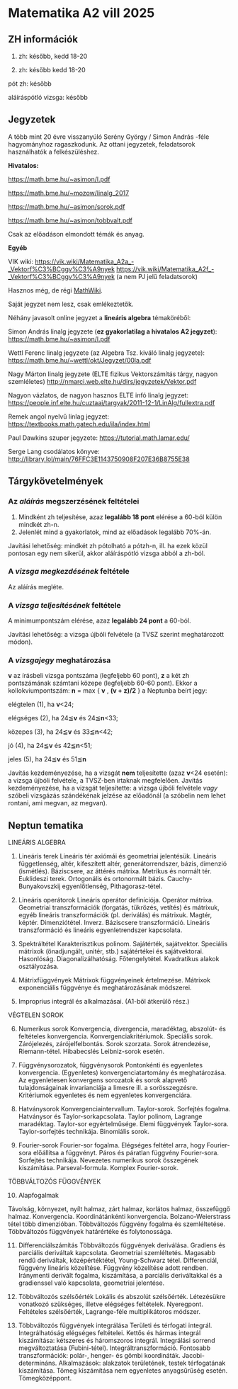 # Matematika A2 vill 2025

## ZH információk

1. zh: később, kedd 18-20

2. zh: később kedd 18-20

pót zh: később

aláíráspótló vizsga: később

## Jegyzetek

A több mint 20 évre visszanyúló Serény György / Simon András -féle hagyományhoz ragaszkodunk. Az ottani jegyzetek, feladatsorok használhatók a felkészüléshez. 

**Hivatalos:**

https://math.bme.hu/~asimon/l.pdf

https://math.bme.hu/~mozow/linalg_2017

https://math.bme.hu/~asimon/sorok.pdf

https://math.bme.hu/~asimon/tobbvalt.pdf

Csak az előadáson elmondott témák és anyag.

**Egyéb**

VIK wiki: https://vik.wiki/Matematika_A2a_-_Vektorf%C3%BCggv%C3%A9nyek https://vik.wiki/Matematika_A2f_-_Vektorf%C3%BCggv%C3%A9nyek (a nem PJ jelű feladatsorok)

Hasznos még, de régi [MathWiki](http://wiki.math.bme.hu/view/Matematika_A2a_2008).

Saját jegyzet nem lesz, csak emlékeztetők.

Néhány javasolt online jegyzet a **lineáris algebra** témaköréből:
 
Simon András linalg jegyzete (**ez gyakorlatilag a hivatalos A2 jegyzet**): https://math.bme.hu/~asimon/l.pdf

Wettl Ferenc linalg jegyzete (az Algebra Tsz. kiváló linalg jegyzete): https://math.bme.hu/~wettl/okt/Jegyzet/00la.pdf

Nagy Márton linalg jegyzete (ELTE fizikus Vektorszámítás tárgy, nagyon szemléletes) http://nmarci.web.elte.hu/dirs/jegyzetek/Vektor.pdf

Nagyon vázlatos, de nagyon hasznos ELTE infó linalg jegyzet: https://people.inf.elte.hu/cuztaai/targyak/2011-12-1/LinAlg/fullextra.pdf

Remek angol nyelvű linlag jegyzet: https://textbooks.math.gatech.edu/ila/index.html
 
Paul Dawkins szuper jegyzete: https://tutorial.math.lamar.edu/

Serge Lang csodálatos könyve: http://library.lol/main/76FFC3E1143750908F207E36B8755E38

## Tárgykövetelmények

### Az _aláírás_ megszerzésének feltételei
1. Mindként zh teljesítése, azaz **legalább 18 pont** elérése a 60-ból külön mindkét zh-n. 
2. Jelenlét mind a gyakorlatok, mind az előadások legalább 70%-án.

Javítási lehetőség: mindkét zh pótolható a pótzh-n, ill. ha ezek közül pontosan egy nem sikerül, akkor aláíráspótló vizsga abból a zh-ból. 

### A _vizsga megkezdésének_ feltétele
Az aláírás megléte.

### A _vizsga teljesítésének_ feltétele
A minimumpontszám elérése, azaz **legalább 24 pont** a 60-ból. 

Javítási lehetőség: a vizsga újbóli felvétele (a TVSZ szerint meghatározott módon).

### A _vizsgajegy_ meghatározása
**v** az írásbeli vizsga pontszáma (legfeljebb 60 pont), **z** a két zh pontszámának számtani közepe (legfeljebb 60-60 pont). Ekkor a kollokviumpontszám: **n**
= max { **v** , **(v + z)/2** } a Neptunba beírt jegy: 

elégtelen (1), ha **v**<24; 

elégséges (2), ha 24≦**v** és 24≦**n**<33; 

közepes (3),   ha 24≦**v** és 33≦**n**<42;

jó (4),        ha 24≦**v** és 42≦**n**<51;

jeles (5),     ha 24≦**v** és 51≦**n**

Javítás kezdeményezése, ha a vizsgát **nem** teljesítette (azaz **v**<24 esetén): a vizsga újbóli felvétele, a TVSZ-ben írtaknak megfelelően. Javítás kezdeményezése, ha a vizsgát teljesítette: a vizsga újbóli felvétele _vagy_ szóbeli vizsgázás szándékénak jelzése az előadónál (a szóbelin nem lehet rontani, ami megvan, az megvan).

## Neptun tematika

LINEÁRIS ALGEBRA 
 
1. Lineáris terek 
Lineáris tér axiómái és geometriai jelentésük. Lineáris függetlenség, altér, kifeszített altér, generátorrendszer, bázis, dimenzió (ismétlés). Báziscsere, az áttérés mátrixa.  Metrikus és normált tér. Euklideszi terek. Ortogonális és ortonormált bázis. Cauchy-Bunyakovszkij egyenlőtlenség, Pithagorasz-tétel. 
 
2. Lineáris operátorok 
Lineáris operátor definíciója. Operátor mátrixa. Geometriai transzformációk (forgatás, tükrözés, vetítés) és mátrixuk, egyéb lineáris transzformációk (pl. deriválás) és mátrixuk. Magtér, képtér. Dimenziótétel. Inverz. Báziscsere transzformáció. Lineáris transzformáció és lineáris egyenletrendszer kapcsolata.  
 
3. Spektráltétel 
Karakterisztikus polinom. Sajátérték, sajátvektor. Speciális mátrixok (önadjungált, unitér, stb.) sajátértékei és sajátvektorai. Hasonlóság. Diagonalizálhatóság. Főtengelytétel.  Kvadratikus alakok osztályozása. 
 
4. Mátrixfüggvények 
Mátrixok függvényeinek értelmezése. Mátrixok exponenciális függvénye és meghatározásának módszerei. 

5. Improprius integrál és alkalmazásai. (A1-ből átkerülő rész.) 

VÉGTELEN SOROK 
 
6. Numerikus sorok 
Konvergencia, divergencia, maradéktag, abszolút- és feltételes konvergencia. Konvergenciakritériumok. Speciális sorok. Zárójelezés, zárójelfelbontás. Sorok szorzata. Sorok átrendezése, Riemann-tétel. Hibabecslés Leibniz-sorok esetén.  
 
7. Függvénysorozatok, függvénysorok 
Pontonkénti és egyenletes konvergencia. (Egyenletes) konvergenciatartomány és meghatározása. Az egyenletesen konvergens sorozatok és sorok alapvető tulajdonságainak invarianciája a limesre ill. a sorösszegzésre. Kritériumok egyenletes és nem egyenletes konvergenciára. 
 
8. Hatványsorok 
Konvergenciaintervallum. Taylor-sorok. Sorfejtés fogalma. Hatványsor és Taylor-sorkapcsolata. Taylor polinom, Lagrange maradéktag.  Taylor-sor egyértelműsége. Elemi függvények Taylor-sora. Taylor-sorfejtés technikája. Binomiális sorok.  
 
9. Fourier-sorok 
Fourier-sor fogalma. Elégséges feltétel arra, hogy Fourier-sora előállítsa a függvényt. Páros és páratlan függvény Fourier-sora. Sorfejtés technikája. Nevezetes numerikus sorok összegének kiszámítása. Parseval-formula. Komplex Fourier-sorok. 
 

TÖBBVÁLTOZÓS FÜGGVÉNYEK 
 
10. Alapfogalmak 

Távolság, környezet, nyílt halmaz, zárt halmaz, korlátos halmaz, összefüggő halmaz. Konvergencia. Koordinátánkénti konvergencia. Bolzano-Weierstrass tétel több dimenzióban. Többváltozós függvény fogalma és szemléltetése. Többváltozós függvények határértéke és folytonossága. 
 
11. Differenciálszámítás 
Többváltozós függvények deriválása. Gradiens és parciális deriváltak kapcsolata. Geometriai szemléltetés. Magasabb rendű deriváltak, középértéktétel, Young-Schwarz tétel. Differenciál, függvény lineáris közelítése. Függvény közelítése adott rendben. Iránymenti derivált fogalma, kiszámítása, a parciális deriváltakkal és a gradienssel való kapcsolata, geometriai jelentése.  
 
12. Többváltozós szélsőérték 
Lokális és abszolút szélsőérték. Létezésükre vonatkozó szükséges, illetve elégséges feltételek. Nyeregpont. Feltételes szélsőérték, Lagrange-féle multiplikátoros módszer. 
 
13. Többváltozós függvények integrálása 
Területi és térfogati integrál. Integrálhatóság elégséges feltételei. Kettős és hármas integrál kiszámítása: kétszeres és háromszoros integrál. Integrálási sorrend megváltoztatása (Fubini-tétel). Integráltranszformáció. Fontosabb transzformációk: polár-, henger- és gömbi koordináták. 
Jacobi-determináns. Alkalmazások: alakzatok területének, testek térfogatának kiszámítása. Tömeg kiszámítása nem egyenletes anyagsűrűség esetén. Tömegközéppont. 



